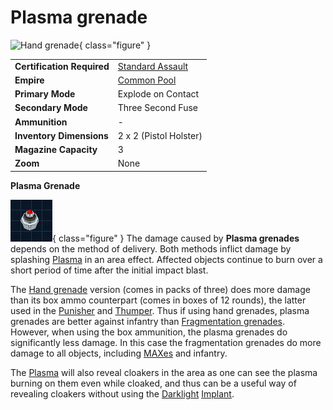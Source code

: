 # Plasma grenade

![
[Hand grenade](Hand_grenade.md)](../images/Plasma-Hand-grenade.jpg){ class="figure" }

|                            |                                                           |
| -------------------------- | --------------------------------------------------------- |
| **Certification Required** | [Standard Assault](../certifications/Standard_Assault.md) |
| **Empire**                 | [Common Pool](../terminology/Common_Pool.md)              |
| **Primary Mode**           | Explode on Contact                                        |
| **Secondary Mode**         | Three Second Fuse                                         |
| **Ammunition**             | \-                                                        |
| **Inventory Dimensions**   | 2 x 2 (Pistol Holster)                                    |
| **Magazine Capacity**      | 3                                                         |
| **Zoom**                   | None                                                      |

**Plasma Grenade**

![](../images/Plasma-Hand-grenade-Icon.jpg){ class="figure" }
[](../images/Plasmagrenadepack.jpg) The damage caused
by **Plasma grenades** depends on the method of delivery. Both methods inflict
damage by splashing [Plasma](Plasma.md) in an area effect. Affected objects
continue to burn over a short period of time after the initial impact blast.

The [Hand grenade](Hand_grenade.md) version (comes in packs of three) does more
damage than its box ammo counterpart (comes in boxes of 12 rounds), the latter
used in the [Punisher](Punisher.md) and [Thumper](Thumper.md). Thus if using
hand grenades, plasma grenades are better against infantry than
[Fragmentation grenades](Fragmentation_grenade.md). However, when using the box
ammunition, the plasma grenades do significantly less damage. In this case the
fragmentation grenades do more damage to all objects, including
[MAXes](../armor/Mechanized_Assault_Exo-Suit.md) and infantry.

The [Plasma](Plasma.md) will also reveal cloakers in the area as one can see the
plasma burning on them even while cloaked, and thus can be a useful way of
revealing cloakers without using the [Darklight](../implants/Darklight_Vision.md)
[Implant](../implants/index.md).
